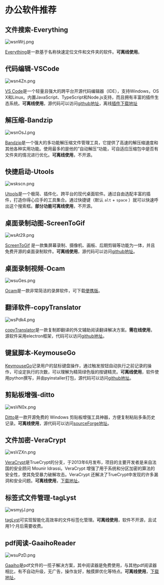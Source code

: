 # 办公软件推荐

## 文件搜索-Everything

![wsnWrj.png](https://s1.ax1x.com/2020/09/14/wsnWrj.png)

[Everything](https://www.voidtools.com/zh-cn/)是一款基于名称快速定位文件和文件夹的软件。**可离线使用**。

## 代码编辑-VSCode

![wsn4Zn.png](https://s1.ax1x.com/2020/09/14/wsn4Zn.png)

[VS Code](https://code.visualstudio.com/)是一个轻量且强大的跨平台开源代码编辑器（IDE），支持Windows，OS X和Linux。内置JavaScript、TypeScript和Node.js支持，而且拥有丰富的插件生态系统。**可离线使用**，源代码可以访问[github地址](https://github.com/microsoft/vscode)，离线[插件下载地址](https://marketplace.visualstudio.com/VSCode)

## 解压缩-Bandzip

![wsnOsJ.png](https://s1.ax1x.com/2020/09/14/wsnOsJ.png)

[Bandzip](https://www.bandisoft.com/bandizip/)是一个强大的多功能解压缩文件管理工具，它提供了高速的解压缩速度和其他各种实用功能。使用最多的是他的”自动解压“功能，可自适应压缩包中是否有文件夹的情况进行优化。**可离线使用**，不开源。

## 快捷启动-Utools

![wskscn.png](https://s1.ax1x.com/2020/09/14/wskscn.png)

[Utools](https://u.tools/)是一个极简、插件化、跨平台的现代桌面软件。通过自由选配丰富的插件，打造你得心应手的工具集合。通过快捷键（默认 `alt` + `space` ）就可以快速呼出这个搜索框。**部分功能可离线使用**，不开源。

## 桌面录制动图-ScreenToGif

![wsAt29.png](https://s1.ax1x.com/2020/09/14/wsAt29.png)

[ScreenToGif](https://www.screentogif.com/) 是一款集屏幕录制、摄像机、画板、后期剪辑等功能为一体，并且免费开源的桌面录制软件。**可离线使用**，源代码可以访问[github地址](https://github.com/NickeManarin/ScreenToGif)。

## 桌面录制视频-Ocam

![wsuGes.png](https://s1.ax1x.com/2020/09/14/wsuGes.png)

[Ocam](https://ohsoft.net/eng/ocam/intro.php?cate=1002)是一款非常简洁的录屏软件，可下载[便携版](https://wws.lanzous.com/iAJnigmmfkf)。

## 翻译软件-copyTranslator

![wsPdk4.png](https://s1.ax1x.com/2020/09/14/wsPdk4.png)

[copyTranslator](https://copytranslator.github.io/)是一款复制即翻译的外文辅助阅读翻译解决方案。**需在线使用**，源软件采用electron框架，代码可以访问[github地址](https://github.com/CopyTranslator/CopyTranslator)。

## 键鼠脚本-KeymouseGo

[KeymouseGo](http://taojy123.github.io/KeymouseGo/)记录用户的鼠标键盘操作，通过触发按钮自动执行之前记录的操作，可设定执行的次数，可以理解为精简绿色版的按键精灵。**可离线使用**，软件使用python撰写，并由pyinstaller打包，源代码可以访问[github地址](https://github.com/taojy123/KeymouseGo)。

## 剪贴板增强-ditto

![wsVN0x.png](https://s1.ax1x.com/2020/09/14/wsVN0x.png)

[Ditto](https://ditto-cp.sourceforge.io/)是一款开源免费的 Windows 剪贴板增强工具神器，方便复制粘贴多条历史记录。**可离线使用**，源代码可以访问[sourceForge地址](https://sourceforge.net/projects/ditto-cp/)。

## 文件加密-VeraCrypt

![wsVZXn.png](https://s1.ax1x.com/2020/09/14/wsVZXn.png)

[VeraCrypt](https://www.veracrypt.fr/en/Home.html)是TrueCrypt的分支，于2013年6月发布，项目的主要开发者是来自法国的安全顾问 Mounir Idrassi。VeraCrypt 增强了用于系统和分区加密的算法的安全性，使其免受暴力破解攻击。VeraCrypt 还解决了TrueCrypt中发现的许多漏洞和安全问题。**可离线使用**，[下载地址](https://www.veracrypt.fr/en/Downloads.html)。

## 标签式文件管理-tagLyst

![wsmyjJ.png](https://s1.ax1x.com/2020/09/14/wsmyjJ.png)

[tagLyst](http://www.taglyst.com/)可实现智能化高效率的文件标签化管理。**可离线使用**，软件不开源，且试用1个月后需要收费。

## pdf阅读-GaaihoReader

![wsuPzD.png](https://s1.ax1x.com/2020/09/14/wsuPzD.png)

[Gaaiho](http://www.gaaiho.cn/index.php/zh-cn/)是pdf文件的一揽子解决方案，其中阅读器是免费使用，与其他pdf阅读器相比，有不自动升级，无广告，操作友好，触摸屏优化等特点。**可离线使用**，[下载地址](https://store.gaaiho.cn/download/reader.aspx)。
